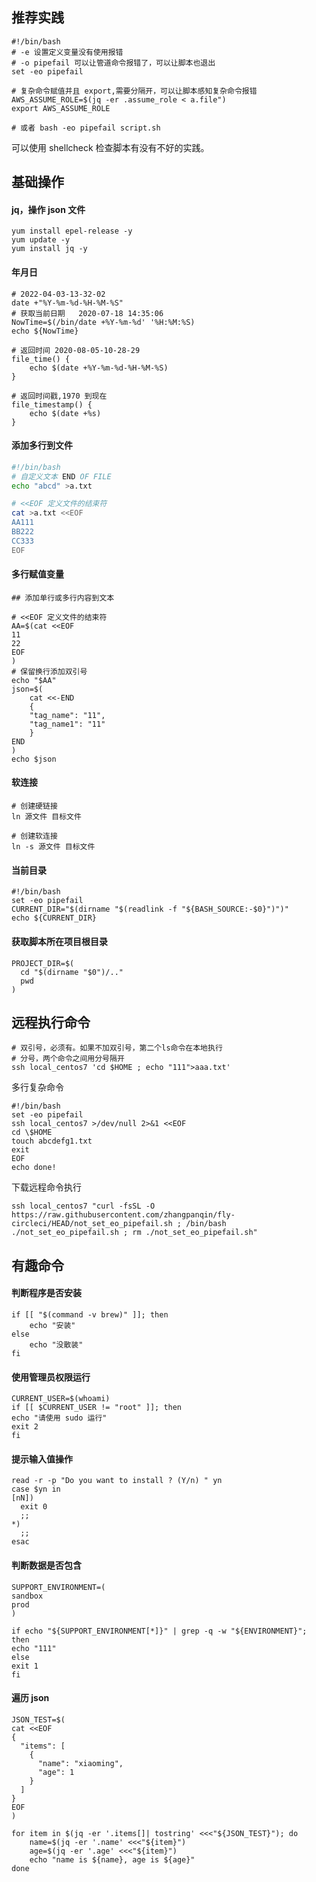 ## 推荐实践

```shell
#!/bin/bash
# -e 设置定义变量没有使用报错
# -o pipefail 可以让管道命令报错了，可以让脚本也退出
set -eo pipefail

# 复杂命令赋值并且 export,需要分隔开，可以让脚本感知复杂命令报错
AWS_ASSUME_ROLE=$(jq -er .assume_role < a.file")
export AWS_ASSUME_ROLE

# 或者 bash -eo pipefail script.sh
```

可以使用 shellcheck 检查脚本有没有不好的实践。



## 基础操作

#### jq，操作 json 文件

```shell
yum install epel-release -y
yum update -y
yum install jq -y
```

#### 年月日

```shell
# 2022-04-03-13-32-02
date +"%Y-%m-%d-%H-%M-%S"
# 获取当前日期   2020-07-18 14:35:06
NowTime=$(/bin/date +%Y-%m-%d' '%H:%M:%S)
echo ${NowTime}

# 返回时间 2020-08-05-10-28-29
file_time() {
    echo $(date +%Y-%m-%d-%H-%M-%S)
}

# 返回时间戳,1970 到现在
file_timestamp() {
    echo $(date +%s)
}
```

#### 添加多行到文件

```bash
#!/bin/bash
# 自定义文本 END OF FILE 
echo "abcd" >a.txt

# <<EOF 定义文件的结束符
cat >a.txt <<EOF
AA111
BB222
CC333
EOF
```

#### 多行赋值变量

```shell
## 添加单行或多行内容到文本

# <<EOF 定义文件的结束符
AA=$(cat <<EOF
11
22
EOF
)
# 保留换行添加双引号
echo "$AA"
json=$(
    cat <<-END
    {
    "tag_name": "11",
    "tag_name1": "11"
    }
END
)
echo $json
```

#### 软连接

```shell
# 创建硬链接
ln 源文件 目标文件

# 创建软连接
ln -s 源文件 目标文件
```

#### 当前目录

```shell
#!/bin/bash
set -eo pipefail
CURRENT_DIR="$(dirname "$(readlink -f "${BASH_SOURCE:-$0}")")"
echo ${CURRENT_DIR}
```

#### 获取脚本所在项目根目录

```shell
PROJECT_DIR=$(
  cd "$(dirname "$0")/.."
  pwd
)
```



## 远程执行命令

```shell
# 双引号，必须有。如果不加双引号，第二个ls命令在本地执行
# 分号，两个命令之间用分号隔开
ssh local_centos7 'cd $HOME ; echo "111">aaa.txt'
```

多行复杂命令

```shell
#!/bin/bash
set -eo pipefail
ssh local_centos7 >/dev/null 2>&1 <<EOF
cd \$HOME
touch abcdefg1.txt
exit
EOF
echo done!
```

下载远程命令执行

```shell
ssh local_centos7 "curl -fsSL -O https://raw.githubusercontent.com/zhangpanqin/fly-circleci/HEAD/not_set_eo_pipefail.sh ; /bin/bash ./not_set_eo_pipefail.sh ; rm ./not_set_eo_pipefail.sh"
```

## 有趣命令

#### 判断程序是否安装

```shell
if [[ "$(command -v brew)" ]]; then
    echo "安装"
else
    echo "没散装"
fi
```

#### 使用管理员权限运行

```shell
CURRENT_USER=$(whoami)
if [[ $CURRENT_USER != "root" ]]; then
echo "请使用 sudo 运行"
exit 2
fi
```

#### 提示输入值操作

```shell
read -r -p "Do you want to install ? (Y/n) " yn
case $yn in
[nN])
  exit 0
  ;;
*)
  ;;
esac
```

#### 判断数据是否包含

```shell
SUPPORT_ENVIRONMENT=(
sandbox
prod
)

if echo "${SUPPORT_ENVIRONMENT[*]}" | grep -q -w "${ENVIRONMENT}"; then
echo "111"
else
exit 1
fi
```

#### 遍历 json

```shell
JSON_TEST=$(
cat <<EOF
{
  "items": [
    {
      "name": "xiaoming",
      "age": 1
    }
  ]
}
EOF
)

for item in $(jq -er '.items[]| tostring' <<<"${JSON_TEST}"); do
    name=$(jq -er '.name' <<<"${item}")
    age=$(jq -er '.age' <<<"${item}")
    echo "name is ${name}, age is ${age}"
done
```

